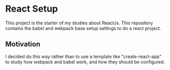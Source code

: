 # React Setup

This project is the starter of my studies about ReactJs.
This repository contains the babel and webpack base setup settings to do a react project.

## Motivation
I decided do this way rather than
to use a template like "create-react-app" to study how webpack and babel work, and how they should be configured.
